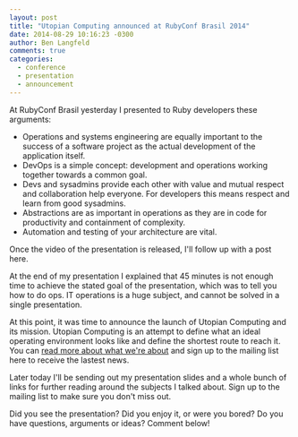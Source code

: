 ```yaml
---
layout: post
title: "Utopian Computing announced at RubyConf Brasil 2014"
date: 2014-08-29 10:16:23 -0300
author: Ben Langfeld
comments: true
categories:
  - conference
  - presentation
  - announcement
---
```


At RubyConf Brasil yesterday I presented to Ruby developers these arguments:

* Operations and systems engineering are equally important to the success of a software project as the actual development of the application itself.
* DevOps is a simple concept: development and operations working together towards a common goal.
* Devs and sysadmins provide each other with value and mutual respect and collaboration help everyone. For developers this means respect and learn from good sysadmins.
* Abstractions are as important in operations as they are in code for productivity and containment of complexity.
* Automation and testing of your architecture are vital.

Once the video of the presentation is released, I'll follow up with a post here.

At the end of my presentation I explained that 45 minutes is not enough time to achieve the stated goal of the presentation, which was to tell you how to do ops. IT operations is a huge subject, and cannot be solved in a single presentation.

At this point, it was time to announce the launch of Utopian Computing and its mission. Utopian Computing is an attempt to define what an ideal operating environment looks like and define the shortest route to reach it. You can [read more about what we're about](/about) and sign up to the mailing list here to receive the lastest news.

Later today I'll be sending out my presentation slides and a whole bunch of links for further reading around the subjects I talked about. Sign up to the mailing list to make sure you don't miss out.

Did you see the presentation? Did you enjoy it, or were you bored? Do you have questions, arguments or ideas? Comment below!
